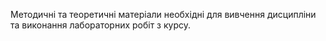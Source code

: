 
Методичні та теоретичні матеріали необхідні для вивчення дисципліни та виконання лабораторних робіт з курсу.
